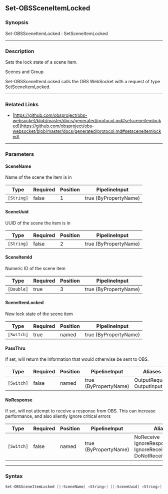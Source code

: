 Set-OBSSceneItemLocked
----------------------

### Synopsis
Set-OBSSceneItemLocked : SetSceneItemLocked

---

### Description

Sets the lock state of a scene item.

Scenes and Group

Set-OBSSceneItemLocked calls the OBS WebSocket with a request of type SetSceneItemLocked.

---

### Related Links
* [https://github.com/obsproject/obs-websocket/blob/master/docs/generated/protocol.md#setsceneitemlocked](https://github.com/obsproject/obs-websocket/blob/master/docs/generated/protocol.md#setsceneitemlocked)

---

### Parameters
#### **SceneName**
Name of the scene the item is in

|Type      |Required|Position|PipelineInput        |
|----------|--------|--------|---------------------|
|`[String]`|false   |1       |true (ByPropertyName)|

#### **SceneUuid**
UUID of the scene the item is in

|Type      |Required|Position|PipelineInput        |
|----------|--------|--------|---------------------|
|`[String]`|false   |2       |true (ByPropertyName)|

#### **SceneItemId**
Numeric ID of the scene item

|Type      |Required|Position|PipelineInput        |
|----------|--------|--------|---------------------|
|`[Double]`|true    |3       |true (ByPropertyName)|

#### **SceneItemLocked**
New lock state of the scene item

|Type      |Required|Position|PipelineInput        |
|----------|--------|--------|---------------------|
|`[Switch]`|true    |named   |true (ByPropertyName)|

#### **PassThru**
If set, will return the information that would otherwise be sent to OBS.

|Type      |Required|Position|PipelineInput        |Aliases                      |
|----------|--------|--------|---------------------|-----------------------------|
|`[Switch]`|false   |named   |true (ByPropertyName)|OutputRequest<br/>OutputInput|

#### **NoResponse**
If set, will not attempt to receive a response from OBS.
This can increase performance, and also silently ignore critical errors

|Type      |Required|Position|PipelineInput        |Aliases                                                                |
|----------|--------|--------|---------------------|-----------------------------------------------------------------------|
|`[Switch]`|false   |named   |true (ByPropertyName)|NoReceive<br/>IgnoreResponse<br/>IgnoreReceive<br/>DoNotReceiveResponse|

---

### Syntax
```PowerShell
Set-OBSSceneItemLocked [[-SceneName] <String>] [[-SceneUuid] <String>] [-SceneItemId] <Double> -SceneItemLocked [-PassThru] [-NoResponse] [<CommonParameters>]
```
